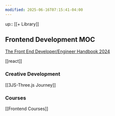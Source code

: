```yaml
---
modified: 2025-06-16T07:15:41-04:00
---
```

up::  [[+ Library]]

## Frontend Development MOC

[The Front End Developer/Engineer Handbook 2024](https://frontendmasters.com/guides/front-end-handbook/2024/#1)

[[react]]
### Creative Development
[[3JS-Three.js Journey]]
### Courses
[[Frontend Courses]]
